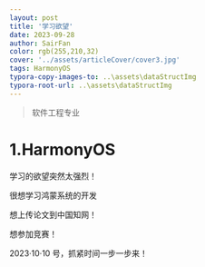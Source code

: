 ```yaml
---
layout: post
title: '学习欲望'
date: 2023-09-28
author: SairFan
color: rgb(255,210,32)
cover: '../assets/articleCover/cover3.jpg'
tags: HarmonyOS
typora-copy-images-to: ..\assets\dataStructImg
typora-root-url: ..\assets\dataStructImg
---
```


> 软件工程专业 



# 1.HarmonyOS

学习的欲望突然太强烈！

很想学习鸿蒙系统的开发

想上传论文到中国知网！

想参加竞赛！



2023·10·10 号，抓紧时间一步一步来！
